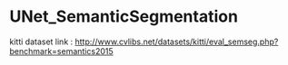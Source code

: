 # UNet_SemanticSegmentation

kitti dataset link : http://www.cvlibs.net/datasets/kitti/eval_semseg.php?benchmark=semantics2015
